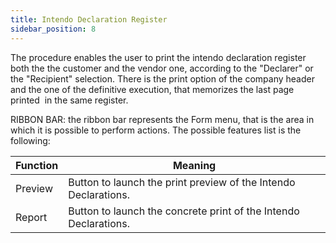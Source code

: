 ```yaml
---
title: Intendo Declaration Register
sidebar_position: 8
---
```


The procedure enables the user to print the intendo declaration register both the the customer and the vendor one, according to the "Declarer" or the "Recipient" selection. There is the print option of the company header and the one of the definitive execution, that memorizes the last page printed  in the same register. 

RIBBON BAR: the ribbon bar represents the Form menu, that is the area in which it is possible to perform actions. The possible features list is the following: 



| Function | Meaning |
| --- | --- |
| Preview | Button to launch the print preview of the Intendo Declarations. |
| Report | Button to launch the concrete print of the Intendo Declarations. |






